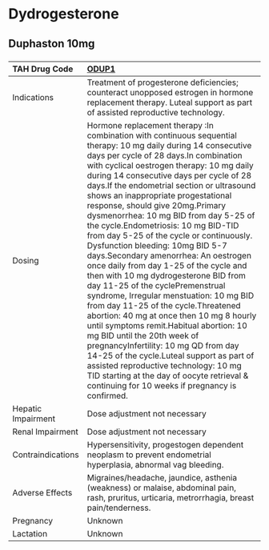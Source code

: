 # Dydrogesterone

## Duphaston 10mg

##### 

| TAH Drug Code      | [ODUP1](https://www.tahsda.org.tw/drugs/hissearch.php?drug_code=ODUP1)                                                                                                                                                                                                                                                                                                                                                                                                                                                                                                                                                                                                                                                                                                                                                                                                                                                                                                                                                                                                                                                                     |
|:-------------------|:-------------------------------------------------------------------------------------------------------------------------------------------------------------------------------------------------------------------------------------------------------------------------------------------------------------------------------------------------------------------------------------------------------------------------------------------------------------------------------------------------------------------------------------------------------------------------------------------------------------------------------------------------------------------------------------------------------------------------------------------------------------------------------------------------------------------------------------------------------------------------------------------------------------------------------------------------------------------------------------------------------------------------------------------------------------------------------------------------------------------------------------------|
| Indications        | Treatment of progesterone deficiencies; counteract unopposed estrogen in hormone replacement therapy. Luteal support as part of assisted reproductive technology.                                                                                                                                                                                                                                                                                                                                                                                                                                                                                                                                                                                                                                                                                                                                                                                                                                                                                                                                                                          |
| Dosing             | Hormone replacement therapy :In combination with continuous sequential therapy: 10 mg daily during 14 consecutive days per cycle of 28 days.In combination with cyclical oestrogen therapy: 10 mg daily during 14 consecutive days per cycle of 28 days.If the endometrial section or ultrasound shows an inappropriate progestational response, should give 20mg.Primary dysmenorrhea: 10 mg BID from day 5-25 of the cycle.Endometriosis: 10 mg BID-TID from day 5-25 of the cycle or continuously. Dysfunction bleeding: 10mg BID 5-7 days.Secondary amenorrhea: An oestrogen once daily from day 1-25 of the cycle and then with 10 mg dydrogesterone BID from day 11-25 of the cyclePremenstrual syndrome, Irregular menstuation: 10 mg BID from day 11-25 of the cycle.Threatened abortion: 40 mg at once then 10 mg 8 hourly until symptoms remit.Habitual abortion: 10 mg BID until the 20th week of pregnancyInfertility: 10 mg QD from day 14-25 of the cycle.Luteal support as part of assisted reproductive technology: 10 mg TID starting at the day of oocyte retrieval & continuing for 10 weeks if pregnancy is confirmed. |
| Hepatic Impairment | Dose adjustment not necessary                                                                                                                                                                                                                                                                                                                                                                                                                                                                                                                                                                                                                                                                                                                                                                                                                                                                                                                                                                                                                                                                                                              |
| Renal Impairment   | Dose adjustment not necessary                                                                                                                                                                                                                                                                                                                                                                                                                                                                                                                                                                                                                                                                                                                                                                                                                                                                                                                                                                                                                                                                                                              |
| Contraindications  | Hypersensitivity, progestogen dependent neoplasm to prevent endometrial hyperplasia, abnormal vag bleeding.                                                                                                                                                                                                                                                                                                                                                                                                                                                                                                                                                                                                                                                                                                                                                                                                                                                                                                                                                                                                                                |
| Adverse Effects    | Migraines/headache, jaundice, asthenia (weakness) or malaise, abdominal pain, rash, pruritus, urticaria, metrorrhagia, breast pain/tenderness.                                                                                                                                                                                                                                                                                                                                                                                                                                                                                                                                                                                                                                                                                                                                                                                                                                                                                                                                                                                             |
| Pregnancy          | Unknown                                                                                                                                                                                                                                                                                                                                                                                                                                                                                                                                                                                                                                                                                                                                                                                                                                                                                                                                                                                                                                                                                                                                    |
| Lactation          | Unknown                                                                                                                                                                                                                                                                                                                                                                                                                                                                                                                                                                                                                                                                                                                                                                                                                                                                                                                                                                                                                                                                                                                                    |

